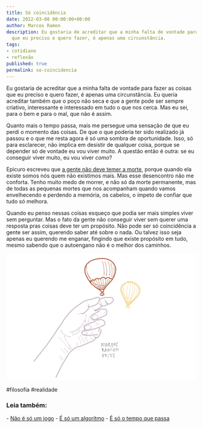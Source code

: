 ```yaml
---
title: Só coincidência
date: 2022-03-08 00:00:00+00:00
author: Marcos Ramon
description: Eu gostaria de acreditar que a minha falta de vontade para fazer as coisas
  que eu preciso e quero fazer, é apenas uma circunstância.
tags:
- cotidiano
- reflexão
published: true
permalink: so-coincidencia
---
```

Eu gostaria de acreditar que a minha falta de vontade para fazer as coisas que eu preciso e quero fazer, é apenas uma circunstância. Eu queria acreditar também que o poço não seca e que a gente pode ser sempre criativo, interessante e interessado em tudo o que nos cerca. Mas eu sei, para o bem e para o mal, que não é assim.

Quanto mais o tempo passa, mais me persegue uma sensação de que eu perdi o momento das coisas. De que o que poderia ter sido realizado já passou e o que me resta agora é só uma sombra de oportunidade. Isso, só para esclarecer, não implica em desistir de qualquer coisa, porque se depender só de vontade eu vou viver muito. A questão então é outra: se eu conseguir viver muito, eu vou viver <i>como</i>?

Epicuro escreveu que [a gente não deve temer a morte](https://marcosramon.net/epicuro-e-a-busca-pela-felicidade), porque quando ela existe somos nós quem não existimos mais. Mas esse desencontro não me conforta. Tenho muito medo de morrer, e não só da morte permanente, mas de todas as pequenas mortes que nos acompanham quando vamos envelhecendo e perdendo a memória, os cabelos, o ímpeto de confiar que tudo só melhora.

Quando eu penso nessas coisas esqueço que podia ser mais simples viver sem perguntar. Mas o fato da gente não conseguir viver sem querer uma resposta pras coisas deve ter um propósito. Não pode ser só coincidência a gente ser assim, querendo saber até sobre o nada. Ou talvez isso seja apenas eu querendo me enganar, fingindo que existe propósito em tudo, mesmo sabendo que o autoengano não é o melhor dos caminhos.

<img src="/assets/img/baloon.jpeg">

#filosofia #realidade

<h3>Leia também:</h3>
- <a href="/nao-e-so-um-jogo">Não é só um jogo</a>
- <a href="/e-so-um-algoritmo">É só um algoritmo</a>
- <a href="/e-so-o-tempo-que-passa">É só o tempo que passa</a>
